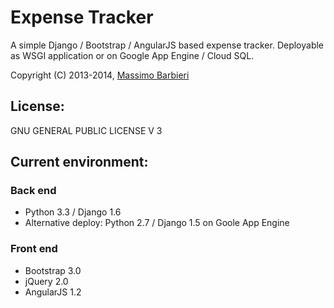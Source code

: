 Expense Tracker
===============

A simple Django / Bootstrap / AngularJS based expense tracker.
Deployable as WSGI application or on Google App Engine / Cloud SQL.

Copyright (C) 2013-2014, [Massimo Barbieri](http://www.massimobarbieri.it) 

## License:

GNU GENERAL PUBLIC LICENSE V 3

## Current environment: 

### Back end
* Python 3.3 / Django 1.6
* Alternative deploy: Python 2.7 / Django 1.5 on Goole App Engine

### Front end 
* Bootstrap 3.0
* jQuery 2.0
* AngularJS 1.2



